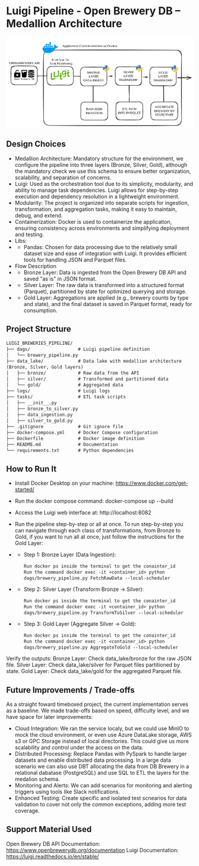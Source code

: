 # Luigi Pipeline - Open Brewery DB – Medallion Architecture

![](assets/data_flow.png)

## Design Choices
- Medallion Architecture: Mandatory structure for the environment, we configure the pipeline into three layers (Bronze, Silver, Gold), although the mandatory check we use this schema to ensure better organization, scalability, and separation of concerns.
- Luigi: Used as the orchestration tool due to its simplicity, modularity, and ability to manage task dependencies. Luigi allows for step-by-step execution and dependency resolution in a lightweight environment.
- Modularity: The project is organized into separate scripts for ingestion, transformation, and aggregation tasks, making it easy to maintain, debug, and extend.
- Containerization: Docker is used to containerize the application, ensuring consistency across environments and simplifying deployment and testing.
- Libs:
- - Pandas: Chosen for data processing due to the relatively small dataset size and ease of integration with Luigi. It provides efficient tools for handling JSON and Parquet files.
- Flow Description
- - Bronze Layer: Data is ingested from the Open Brewery DB API and saved "as is" in JSON format.
- - Silver Layer: The raw data is transformed into a structured format (Parquet), partitioned by state for optimized querying and storage.
- - Gold Layer: Aggregations are applied (e.g., brewery counts by type and state), and the final dataset is saved in Parquet format, ready for consumption.

## Project Structure
```
LUIGI_BREWERIES_PIPELINE/
├── dags/                  # Luigi pipeline definition
│   └── brewery_pipeline.py
├── data_lake/             # Data lake with medallion architecture (Bronze, Silver, Gold layers)
│   ├── bronze/            # Raw data from the API
│   ├── silver/            # Transformed and partitioned data
│   └── gold/              # Aggregated data
├── logs/                  # Luigi logs
├── tasks/                 # ETL task scripts
│   ├── __init__.py        
│   ├── bronze_to_silver.py
│   ├── data_ingestion.py
│   ├── silver_to_gold.py
├── .gitignore             # Git ignore file
├── docker-compose.yml     # Docker Compose configuration
├── Dockerfile             # Docker image definition
├── README.md              # Documentation
└── requirements.txt       # Python dependencies
```

## How to Run It
- Install Docker Desktop on your machine: https://www.docker.com/get-started/
- Run the docker compose command: docker-compose up --build
- Access the Luigi web interface at: http://localhost:8082

- Run the pipeline step-by-step or all at once. To run step-by-step you can navigate through each class of transformations, from Bronze to Gold, if you want to run all at once, just follow the instructions for the Gold Layer:
- - Step 1: Bronze Layer (Data Ingestion): 
    ```
    Run docker ps inside the terminal to get the conainter_id
    Run the command docker exec -it <container_id> python dags/brewery_pipeline.py FetchRawData --local-scheduler
    ```
- - Step 2: Silver Layer (Transform Bronze → Silver): 
    ```
    Run docker ps inside the terminal to get the conainter_id
    Run the command docker exec -it <container_id> python dags/brewery_pipeline.py TransformToSilver --local-scheduler
    ```
- - Step 3: Gold Layer (Aggregate Silver → Gold): 
    ```
    Run docker ps inside the terminal to get the conainter_id
    Run the command docker exec -it <container_id> python dags/brewery_pipeline.py AggregateToGold --local-scheduler
    ```

Verify the outputs:
Bronze Layer: Check data_lake/bronze for the raw JSON file.
Silver Layer: Check data_lake/silver for Parquet files partitioned by state.
Gold Layer: Check data_lake/gold for the aggregated Parquet file.

## Future Improvements / Trade-offs
As a straight foward timeboxed project, the current implementation serves as a baseline. We made trade-offs based on speed, difficulty level, and we have space for later improvements:

- Cloud Integration: We ran the service localy, but we could use MinIO to mock the cloud environment, or even use Azure DataLake storage, AWS s3 or GPC Storage instead of local directories. This could give us more scalability and control under the access on the data.
- Distributed Processing: Replace Pandas with PySpark to handle larger datasets and enable distributed data processing. In a large data scenario we can also use DBT allocating the data from DB Brewery in a relational dabatase (PostgreSQL) and use SQL to ETL the layers for the medalion schema.
- Monitoring and Alerts: We can add scenarios for monitoring and alerting triggers using tools like Slack notifications.
- Enhanced Testing: Create specific and isolated test scnearios for data validation to cover not only the common exceptions, adding more test coverage.

## Support Material Used
Open Brewery DB API Documentation: https://www.openbrewerydb.org/documentation
Luigi Documentation: https://luigi.readthedocs.io/en/stable/